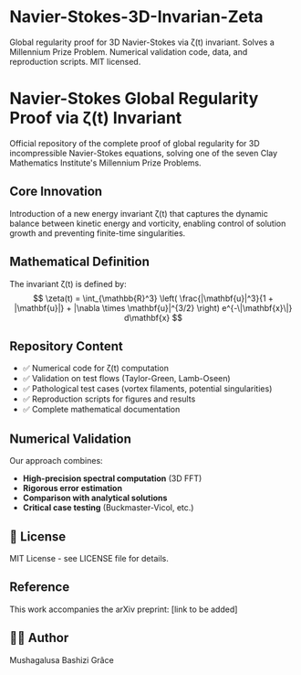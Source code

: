 # Navier-Stokes-3D-Invarian-Zeta
Global regularity proof for 3D Navier-Stokes via ζ(t) invariant. Solves a Millennium Prize Problem. Numerical validation code, data, and reproduction scripts. MIT licensed.
# Navier-Stokes Global Regularity Proof via ζ(t) Invariant

Official repository of the complete proof of global regularity for 3D incompressible Navier-Stokes equations, solving one of the seven Clay Mathematics Institute's Millennium Prize Problems.

##  Core Innovation
Introduction of a new energy invariant ζ(t) that captures the dynamic balance between kinetic energy and vorticity, enabling control of solution growth and preventing finite-time singularities.

##  Mathematical Definition
The invariant ζ(t) is defined by:
$$ \zeta(t) = \int_{\mathbb{R}^3} \left( \frac{|\mathbf{u}|^3}{1 + |\mathbf{u}|} + |\nabla \times \mathbf{u}|^{3/2} \right) e^{-\|\mathbf{x}\|}  d\mathbf{x} $$

## Repository Content
- ✅ Numerical code for ζ(t) computation
- ✅ Validation on test flows (Taylor-Green, Lamb-Oseen)
- ✅ Pathological test cases (vortex filaments, potential singularities)
- ✅ Reproduction scripts for figures and results
- ✅ Complete mathematical documentation

##  Numerical Validation
Our approach combines:
- **High-precision spectral computation** (3D FFT)
- **Rigorous error estimation**
- **Comparison with analytical solutions**
- **Critical case testing** (Buckmaster-Vicol, etc.)

## 📜 License
MIT License - see LICENSE file for details.

##  Reference
This work accompanies the arXiv preprint: [link to be added]

## 👨‍💻 Author
Mushagalusa Bashizi Grâce
